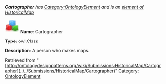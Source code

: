 ___Cartographer__ has [Category:OntologyElement](../../Category/OntologyElement "Category:OntologyElement") and is an [element of](../../Property/ElementOf "Property:ElementOf") [HistoricalMap](../../Submissions/HistoricalMap "Submissions:HistoricalMap")_


  




[![Class](../../images/thumb/2/27/Class.gif/45px-Class.gif)](../../Image/Class.gif "Class")
__Name__: Cartographer 


__Type:__ owl:Class 


__Description__: A person who makes maps. 





Retrieved from "[http://ontologydesignpatterns.org/wiki/Submissions:HistoricalMap/Cartographer](../../Submissions/HistoricalMap/Cartographer)"
 [Category](http://ontologydesignpatterns.org/wiki/Special:Categories "Special:Categories"): [OntologyElement](../../Category/OntologyElement "Category:OntologyElement")